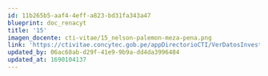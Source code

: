 ```yaml
---
id: 11b265b5-aaf4-4eff-a823-bd31fa343a47
blueprint: doc_renacyt
title: '15'
imagen_docente: cti-vitae/15_nelson-palemon-meza-pena.png
link: 'https://ctivitae.concytec.gob.pe/appDirectorioCTI/VerDatosInvestigador.do?id_investigador=63251'
updated_by: 06ac68ab-d29f-41e9-9b9a-dd4da3996484
updated_at: 1690104137
---
```

